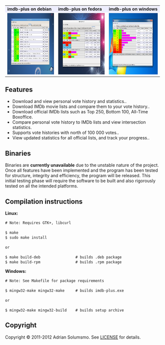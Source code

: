 
<table>
 <tr>
  <td bgcolor="#EEEEFF"><b>imdb-plus on debian</b></td>
  <td bgcolor="#EEEEFF"><b>imdb-plus on fedora</b></td>
  <td bgcolor="#EEEEFF"><b>imdb-plus on windows</b></td>
 <tr>
  <td>
   <img width="260" height="200" 
    src="https://github.com/honeymustard/imdb-plus/raw/master/local/ss-debian.png" 
    alt="imdb-plus on debian"
   />
  </td>
  <td>
   <img width="260" height="200" 
    src="https://github.com/honeymustard/imdb-plus/raw/master/local/ss-fedora.png" 
    alt="imdb-plus on fedora"
   />
  </td>
  <td>
   <img width="260" height="200" 
    src="https://github.com/honeymustard/imdb-plus/raw/master/local/ss-windows.png" 
    alt="imdb-plus on windows"
   />
  </td>
 </tr>
</table>

## Features

* Download and view personal vote history and statistics..
* Download IMDb movie lists and compare them to your vote history..
* Download official IMDb lists such as Top 250, Bottom 100, All-Time Boxoffice.
* Compare personal vote history to IMDb lists and view intersection statistics.
* Supports vote histories with north of 100 000 votes..
* View updated statistics for all official lists, and track your progress..

## Binaries

Binaries are **currently unavailable** due to the unstable nature of the project. 
Once all features have been implemented and the program has been tested for 
structure, integrity and efficiency, the program will be released.
This initial testing phase will require the software to be built and also 
rigorously tested on all the intended platforms.

## Compilation instructions

**Linux:**

    # Note: Requires GTK+, libcurl
    
    $ make
    $ sudo make install
    
    or
    
    $ make build-deb                # builds .deb package
    $ make build-rpm                # builds .rpm package
    
**Windows:**

    # Note: See Makefile for package requirements
    
    $ mingw32-make mingw32-make     # builds imdb-plus.exe
    
    or 
    
    $ mingw32-make mingw32-build    # builds setup archive

## Copyright

Copyright &copy; 2011-2012 Adrian Solumsmo. See [LICENSE](https://github.com/honeymustard/imdb-plus/blob/master/LICENSE) for details.

